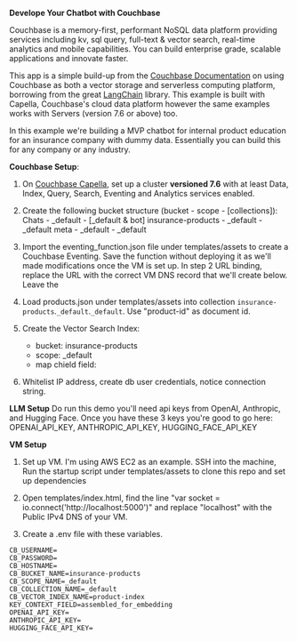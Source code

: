 **Develope Your Chatbot with Couchbase**


Couchbase is a memory-first, performant NoSQL data platform providing services including kv, sql query, full-text & vector search, real-time analytics and mobile capabilities. You can build enterprise grade, scalable applications and innovate faster. 

This app is a simple build-up from the [Couchbase Documentation](https://docs.couchbase.com/cloud/vector-search/vector-search.html) on using Couchbase as both a vector storage and serverless computing platform, borrowing from the great [LangChain](https://www.langchain.com/) library. This example is built with Capella, Couchbase's cloud data platform however the same examples works with Servers (version 7.6 or above) too.   

In this example we're building a MVP chatbot for internal product education for an insurance company with dummy data. Essentially you can build this for any company or any industry.



**Couchbase Setup**:  

1. On [Couchbase Capella](https://cloud.couchbase.com/sign-in), set up a cluster **versioned 7.6** with at least Data, Index, Query, Search, Eventing and Analytics services enabled.

2. Create the following bucket structure (bucket - scope - [collections]): 
    Chats - _default -  [_default & bot] 
    insurance-products - _default - _default
    meta - _default - _default

3. Import the eventing_function.json file under templates/assets to create a Couchbase Eventing. Save the function without deploying it as we'll made modifications once the VM is set up.
In step 2 URL binding, replace the URL with the correct VM DNS record that we'll create below. Leave the 

4. Load products.json under templates/assets into collection `insurance-products`.`_default`.`_default`. Use "product-id" as document id. 

5. Create the Vector Search Index:
    - bucket: insurance-products
    - scope: _default
    - map chield field:  

4. Whitelist IP address, create db user credentials, notice connection string.




**LLM Setup**
Do run this demo you'll need api keys from OpenAI, Anthropic, and Hugging Face. Once you have these 3 keys you're good to go here: 
OPENAI_API_KEY, ANTHROPIC_API_KEY, HUGGING_FACE_API_KEY



**VM Setup** 

1. Set up VM. I'm using AWS EC2 as an example. SSH into the machine, Run the startup script under templates/assets to clone this repo and set up dependencies 

2. Open templates/index.html, find the line "var socket = io.connect('http://localhost:5000')" and replace "localhost" with the Public IPv4 DNS of your VM. 

3. Create a .env file with these variables.

```
CB_USERNAME=
CB_PASSWORD=
CB_HOSTNAME=
CB_BUCKET_NAME=insurance-products
CB_SCOPE_NAME=_default
CB_COLLECTION_NAME=_default
CB_VECTOR_INDEX_NAME=product-index
KEY_CONTEXT_FIELD=assembled_for_embedding
OPENAI_API_KEY=
ANTHROPIC_API_KEY=
HUGGING_FACE_API_KEY=
```
